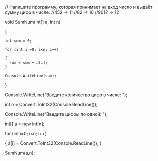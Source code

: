 // Напишите программу, которая принимает на вход число и выдаёт сумму цифр в числе.
//452 -> 11
//82 -> 10
//9012 -> 12

void SumNum(int[] a, int n)

{

    int sum = 0;
    
    for (int i =0; i<n; i++)
    
    {
      sum = sum + a[i];
    }
    
    Console.WriteLine(sum);   
    
}

Console.WriteLine("Введите количество цифр в числе: ");

int n = Convert.ToInt32(Console.ReadLine());

Console.WriteLine("Введите цифры по одной: ");

int[] a = new int[n];

for (int i=0; i<n; i++)

{
    a[i] = Convert.ToInt32(Console.ReadLine());
}

SumNum(a,n);
